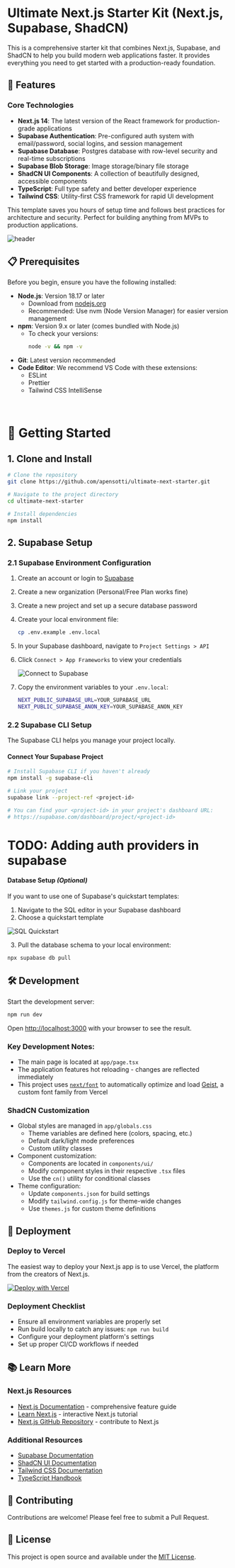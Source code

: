# Ultimate Next.js Starter Kit (Next.js, Supabase, ShadCN)

This is a comprehensive starter kit that combines Next.js, Supabase, and ShadCN to help you build modern web applications faster. It provides everything you need to get started with a production-ready foundation.

## 🚀 Features

### Core Technologies
- **Next.js 14**: The latest version of the React framework for production-grade applications
- **Supabase Authentication**: Pre-configured auth system with email/password, social logins, and session management
- **Supabase Database**: Postgres database with row-level security and real-time subscriptions
- **Supabase Blob Storage**: Image storage/binary file storage 
- **ShadCN UI Components**: A collection of beautifully designed, accessible components
- **TypeScript**: Full type safety and better developer experience
- **Tailwind CSS**: Utility-first CSS framework for rapid UI development

This template saves you hours of setup time and follows best practices for architecture and security. Perfect for building anything from MVPs to production applications.

![header](/assets/supabase-shadcn.png)

## 📋 Prerequisites

Before you begin, ensure you have the following installed:

- **Node.js**: Version 18.17 or later
  - Download from [nodejs.org](https://nodejs.org/)
  - Recommended: Use nvm (Node Version Manager) for easier version management
- **npm**: Version 9.x or later (comes bundled with Node.js)
  - To check your versions:
    ```bash
    node -v && npm -v
    ```
- **Git**: Latest version recommended
- **Code Editor**: We recommend VS Code with these extensions:
  - ESLint
  - Prettier
  - Tailwind CSS IntelliSense

<br>

# 🏁 Getting Started

## 1. Clone and Install

```bash
# Clone the repository
git clone https://github.com/apensotti/ultimate-next-starter.git

# Navigate to the project directory
cd ultimate-next-starter

# Install dependencies
npm install
```

## 2. Supabase Setup

### 2.1 Supabase Environment Configuration
1. Create an account or login to [Supabase](https://supabase.com/)
2. Create a new organization (Personal/Free Plan works fine)
3. Create a new project and set up a secure database password
4. Create your local environment file:
    ```bash
    cp .env.example .env.local
    ```
5. In your Supabase dashboard, navigate to `Project Settings > API`
6. Click `Connect > App Frameworks` to view your credentials

    ![Connect to Supabase](./assets/connect.png)

7. Copy the environment variables to your `.env.local`:
    ```bash
    NEXT_PUBLIC_SUPABASE_URL=YOUR_SUPABASE_URL
    NEXT_PUBLIC_SUPABASE_ANON_KEY=YOUR_SUPABASE_ANON_KEY
    ```

### 2.2 Supabase CLI Setup

The Supabase CLI helps you manage your project locally.

#### Connect Your Supabase Project

```bash
# Install Supabase CLI if you haven't already
npm install -g supabase-cli

# Link your project
supabase link --project-ref <project-id>

# You can find your <project-id> in your project's dashboard URL: 
# https://supabase.com/dashboard/project/<project-id>
``` 

# TODO: Adding auth providers in supabase

#### Database Setup *(Optional)*

If you want to use one of Supabase's quickstart templates:

1. Navigate to the SQL editor in your Supabase dashboard
2. Choose a quickstart template

 ![SQL Quickstart](./assets/quickstart.png)

3. Pull the database schema to your local environment:
 ```bash
 npx supabase db pull
 ``` 

## 🛠️ Development

Start the development server:

```bash
npm run dev
```

Open [http://localhost:3000](http://localhost:3000) with your browser to see the result.

### Key Development Notes:
- The main page is located at `app/page.tsx`
- The application features hot reloading - changes are reflected immediately
- This project uses [`next/font`](https://nextjs.org/docs/app/building-your-application/optimizing/fonts) to automatically optimize and load [Geist](https://vercel.com/font), a custom font family from Vercel

### ShadCN Customization
- Global styles are managed in `app/globals.css`
  - Theme variables are defined here (colors, spacing, etc.)
  - Default dark/light mode preferences
  - Custom utility classes
- Component customization:
  - Components are located in `components/ui/`
  - Modify component styles in their respective `.tsx` files
  - Use the `cn()` utility for conditional classes
- Theme configuration:
  - Update `components.json` for build settings
  - Modify `tailwind.config.js` for theme-wide changes
  - Use `themes.js` for custom theme definitions

## 🚀 Deployment

### Deploy to Vercel

The easiest way to deploy your Next.js app is to use Vercel, the platform from the creators of Next.js.

[![Deploy with Vercel](https://vercel.com/button)](https://vercel.com/new/clone?repository-url=https%3A%2F%2Fgithub.com%2Fapensotti%2Fultimate-next-starter&env=NEXT_PUBLIC_SUPABASE_URL,NEXT_PUBLIC_SUPABASE_ANON_KEY&envDescription=Required%20environment%20variables%20for%20the%20application.&envLink=https%3A%2F%2Fgithub.com%2Fapensotti%2Fultimate-next-starter%2Fblob%2Fmain%2F.env.example)

### Deployment Checklist
- Ensure all environment variables are properly set
- Run build locally to catch any issues: `npm run build`
- Configure your deployment platform's settings
- Set up proper CI/CD workflows if needed

## 📚 Learn More

### Next.js Resources
- [Next.js Documentation](https://nextjs.org/docs) - comprehensive feature guide
- [Learn Next.js](https://nextjs.org/learn) - interactive Next.js tutorial
- [Next.js GitHub Repository](https://github.com/vercel/next.js) - contribute to Next.js

### Additional Resources
- [Supabase Documentation](https://supabase.com/docs)
- [ShadCN UI Documentation](https://ui.shadcn.com/)
- [Tailwind CSS Documentation](https://tailwindcss.com/docs)
- [TypeScript Handbook](https://www.typescriptlang.org/docs/)

## 🤝 Contributing

Contributions are welcome! Please feel free to submit a Pull Request.

## 📝 License

This project is open source and available under the [MIT License](LICENSE).
